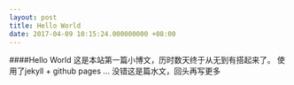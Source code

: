 ```yaml
---
layout: post
title: Hello World
date: 2017-04-09 10:15:24.000000000 +08:00
---
```


####Hello World
这是本站第一篇小博文，历时数天终于从无到有搭起来了。
使用了jekyll + github pages
...
没错这是篇水文，回头再写更多
